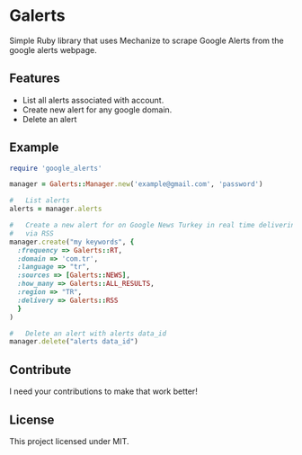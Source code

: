 #   Galerts

Simple Ruby library that uses Mechanize to scrape Google Alerts from the google
alerts webpage.

##  Features

-   List all alerts associated with account.
-   Create new alert for any google domain.
-   Delete an alert

##  Example

```ruby
require 'google_alerts'

manager = Galerts::Manager.new('example@gmail.com', 'password')

#   List alerts
alerts = manager.alerts

#   Create a new alert for on Google News Turkey in real time delivering alerts
#   via RSS
manager.create("my keywords", {
  :frequency => Galerts::RT,
  :domain => 'com.tr',
  :language => "tr",
  :sources => [Galerts::NEWS],
  :how_many => Galerts::ALL_RESULTS,
  :region => "TR",
  :delivery => Galerts::RSS
  }
)

#   Delete an alert with alerts data_id
manager.delete("alerts data_id")
```

##  Contribute

I need your contributions to make that work better!

##  License

This project licensed under MIT.
